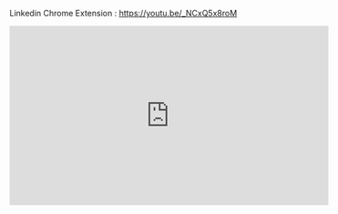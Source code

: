 
Linkedin Chrome Extension : https://youtu.be/_NCxQ5x8roM
<iframe width="560" height="315" src="https://www.youtube.com/embed/_NCxQ5x8roM?si=zEoVCl5yPUzV19qp" title="YouTube video player" frameborder="0" allow="accelerometer; autoplay; clipboard-write; encrypted-media; gyroscope; picture-in-picture; web-share" allowfullscreen></iframe>
